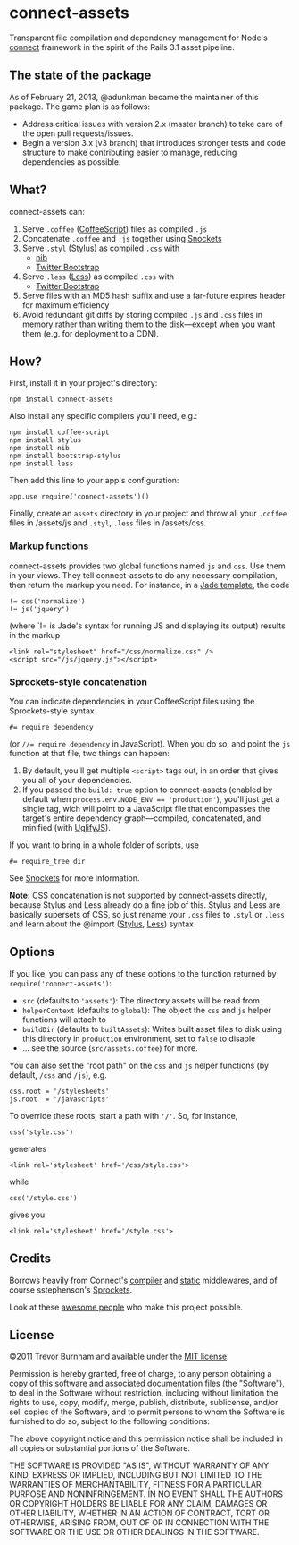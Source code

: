 # connect-assets

Transparent file compilation and dependency management for Node's [connect](https://github.com/senchalabs/connect) framework in the spirit of the Rails 3.1 asset pipeline.

## The state of the package

As of February 21, 2013, @adunkman became the maintainer of this package. The game plan is as follows:
- Address critical issues with version 2.x (master branch) to take care of the open pull requests/issues. 
- Begin a version 3.x (v3 branch) that introduces stronger tests and code structure to make contributing easier to manage, reducing dependencies as possible.

## What?

connect-assets can:

1. Serve `.coffee` ([CoffeeScript](http://coffeescript.org)) files as compiled `.js`
1. Concatenate `.coffee` and `.js` together using [Snockets](https://github.com/TrevorBurnham/snockets)
1. Serve `.styl` ([Stylus](http://learnboost.github.com/stylus/)) as compiled `.css` with
    -  [nib](https://github.com/visionmedia/nib) 
    -  [Twitter Bootstrap](https://github.com/shomeya/bootstrap-stylus)
1. Serve `.less` ([Less](http://lesscss.org/)) as compiled `.css` with
    - [Twitter Bootstrap](https://github.com/twitter/bootstrap) 
1. Serve files with an MD5 hash suffix and use a far-future expires header for maximum efficiency
1. Avoid redundant git diffs by storing compiled `.js` and `.css` files in memory rather than writing them to the disk—except when you want them (e.g. for deployment to a CDN).

## How?

First, install it in your project's directory:

    npm install connect-assets

Also install any specific compilers you'll need, e.g.:

    npm install coffee-script
    npm install stylus
    npm install nib
    npm install bootstrap-stylus
    npm install less

Then add this line to your app's configuration:

    app.use require('connect-assets')()

Finally, create an `assets` directory in your project and throw all your `.coffee` files in /assets/js and `.styl`, `.less` files in /assets/css.

### Markup functions

connect-assets provides two global functions named `js` and `css`. Use them in your views. They tell connect-assets to do any necessary compilation, then return the markup you need. For instance, in a [Jade template](http://jade-lang.com/), the code

    != css('normalize')
    != js('jquery')

(where `!= is Jade's syntax for running JS and displaying its output) results in the markup

    <link rel="stylesheet" href="/css/normalize.css" />
    <script src="/js/jquery.js"></script>

### Sprockets-style concatenation

You can indicate dependencies in your CoffeeScript files using the Sprockets-style syntax

    #= require dependency

(or `//= require dependency` in JavaScript). When you do so, and point the `js` function at that file, two things can happen:

1. By default, you'll get multiple `<script>` tags out, in an order that gives you all of your dependencies.
2. If you passed the `build: true` option to connect-assets (enabled by default when `process.env.NODE_ENV == 'production'`), you'll just get a single tag, wich will point to a JavaScript file that encompasses the target's entire dependency graph—compiled, concatenated, and minified (with [UglifyJS](https://github.com/mishoo/UglifyJS)).

If you want to bring in a whole folder of scripts, use

    #= require_tree dir

See [Snockets](http://github.com/TrevorBurnham/snockets) for more information.

**Note:** CSS concatenation is not supported by connect-assets directly, because Stylus and Less already do a fine job of this. Stylus and Less are basically supersets of CSS, so just rename your `.css` files to `.styl` or `.less` and learn about the @import ([Stylus](http://learnboost.github.com/stylus/docs/import.html), [Less](http://lesscss.org/#-importing)) syntax.

## Options

If you like, you can pass any of these options to the function returned by `require('connect-assets')`:

* `src` (defaults to `'assets'`): The directory assets will be read from
* `helperContext` (defaults to `global`): The object the `css` and `js` helper functions will attach to
* `buildDir` (defaults to `builtAssets`): Writes built asset files to disk using this directory in `production` environment, set to `false` to disable 
* ... see the source (`src/assets.coffee`) for more.

You can also set the "root path" on the `css` and `js` helper functions (by default, `/css` and `/js`), e.g.

    css.root = '/stylesheets'
    js.root  = '/javascripts'

To override these roots, start a path with `'/'`. So, for instance,

    css('style.css')

generates

    <link rel='stylesheet' href='/css/style.css'>

while

    css('/style.css')

gives you

    <link rel='stylesheet' href='/style.css'>

## Credits

Borrows heavily from Connect's [compiler](https://github.com/senchalabs/connect/blob/1.6.4/lib/middleware/compiler.js) and [static](https://github.com/senchalabs/connect/blob/1.6.4/lib/middleware/static.js) middlewares, and of course sstephenson's [Sprockets](https://github.com/sstephenson/sprockets).

Look at these [awesome people](https://github.com/adunkman/connect-assets/contributors) who make this project possible.

## License

©2011 Trevor Burnham and available under the [MIT license](http://www.opensource.org/licenses/mit-license.php):

Permission is hereby granted, free of charge, to any person obtaining a copy of this software and associated documentation files (the "Software"), to deal in the Software without restriction, including without limitation the rights to use, copy, modify, merge, publish, distribute, sublicense, and/or sell copies of the Software, and to permit persons to whom the Software is furnished to do so, subject to the following conditions:

The above copyright notice and this permission notice shall be included in all copies or substantial portions of the Software.

THE SOFTWARE IS PROVIDED "AS IS", WITHOUT WARRANTY OF ANY KIND, EXPRESS OR IMPLIED, INCLUDING BUT NOT LIMITED TO THE WARRANTIES OF MERCHANTABILITY, FITNESS FOR A PARTICULAR PURPOSE AND NONINFRINGEMENT. IN NO EVENT SHALL THE AUTHORS OR COPYRIGHT HOLDERS BE LIABLE FOR ANY CLAIM, DAMAGES OR OTHER LIABILITY, WHETHER IN AN ACTION OF CONTRACT, TORT OR OTHERWISE, ARISING FROM, OUT OF OR IN CONNECTION WITH THE SOFTWARE OR THE USE OR OTHER DEALINGS IN THE SOFTWARE.
